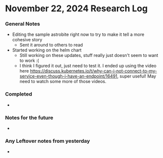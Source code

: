 # November 22, 2024 Research Log
### General Notes
* Editing the sample astrobite right now to try to make it tell a more cohesive story
  * Sent it around to others to read
* Started working on the helm chart
  * Still working on these updates, stuff really just doesn't seem to want to work :(
  * I think I figured it out, just need to test it. I ended up using the video here https://discuss.kubernetes.io/t/why-can-i-not-connect-to-my-service-even-though-i-have-an-endpoint/16491, super useful! May need to watch some more of those videos. 

### Completed
* 

### Notes for the future
* 

### Any Leftover notes from yesterday
* 
